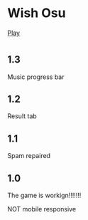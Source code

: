 # Wish Osu
[Play](https://akino02.github.io/osu/)
#
<h2>1.3</h1>
<p>Music progress bar</p>
<h2>1.2</h1>
<p>Result tab</p>
<h2>1.1</h1>
<p>Spam repaired</p>
<h2>1.0</h1>
<p>The game is workign!!!!!!!</p>
<p>NOT mobile responsive</p>
